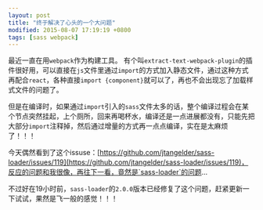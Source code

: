 ```yaml
---
layout: post
title: "终于解决了心头的一个大问题"
modified: 2015-08-07 17:19:19 +0800
tags: [sass webpack]
---
```


最近一直在用`webpack`作为构建工具。
有个叫`extract-text-webpack-plugin`的插件很好用，可以直接在`js`文件里通过`import`的方式加入静态文件，通过这种方式再配合`react`，各种直接`import {component}`就可以了，再也不会出现忘了加载样式文件的问题了。

但是在编译时，如果通过`import`引入的`sass`文件太多的话，整个编译过程会在某个节点突然挂起，上个厕所，回来再喝杯水，编译还是一点进展都没有，只能先把大部分`import`注释掉，然后通过增量的方式再一点点编译，实在是太麻烦了！！！

今天偶然看到了这个issuse：[https://github.com/jtangelder/sass-loader/issues/119](https://github.com/jtangelder/sass-loader/issues/119)，反应的问题和我很像，再往下一看，竟然是`sass-loader`的问题...

不过好在19小时前，`sass-loader`的`2.0.0`版本已经修复了这个问题，赶紧更新一下试试，果然是飞一般的感觉！！！

